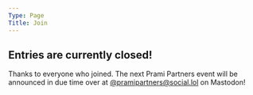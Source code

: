 ```yaml
---
Type: Page
Title: Join
---
```


## Entries are currently closed!

Thanks to everyone who joined. The next Prami Partners event will be announced in due time over at [@pramipartners@social.lol](https://social.lol/@pramipartners) on Mastodon! 